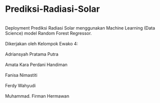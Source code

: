 # Prediksi-Radiasi-Solar
<br>Deployment Prediksi Radiasi Solar menggunakan Machine Learning (Data Science) model Random Forest Regressor.<br>
<br>Dikerjakan oleh Kelompok Ewako 4:<br>
<br>Adriansyah Pratama Putra<br>
<br>Amata Kara Perdani Handiman<br>
<br>Fanisa Nimastiti<br>
<br>Ferdy Wahyudi<br>
<br>Muhammad. Firman Hermawan<br>
